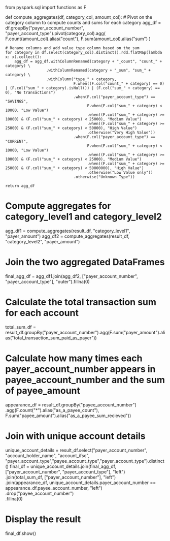 from pyspark.sql import functions as F

def compute_aggregates(df, category_col, amount_col):
    # Pivot on the category column to compute counts and sums for each category
    agg_df = df.groupBy("payer_account_number", "payer_account_type").pivot(category_col).agg(
        F.count(amount_col).alias("count"),
        F.sum(amount_col).alias("sum")
    )
    
    # Rename columns and add value type column based on the sum
    for category in df.select(category_col).distinct().rdd.flatMap(lambda x: x).collect():
        agg_df = agg_df.withColumnRenamed(category + "_count", "count_" + category) \
                      .withColumnRenamed(category + "_sum", "sum_" + category) \
                      .withColumn("type_" + category, 
                                  F.when((F.col("count_" + category) == 0) | (F.col("sum_" + category).isNull()) | (F.col("sum_" + category) == 0), "No transactions")
                                  .when(F.col("payer_account_type") == "SAVINGS", 
                                        F.when(F.col("sum_" + category) < 10000, "Low Value")
                                        .when((F.col("sum_" + category) >= 10000) & (F.col("sum_" + category) < 25000), "Medium Value")
                                        .when((F.col("sum_" + category) >= 25000) & (F.col("sum_" + category) < 50000), "High Value")
                                        .otherwise("Very High Value"))
                                  .when(F.col("payer_account_type") == "CURRENT", 
                                        F.when(F.col("sum_" + category) < 10000, "Low Value")
                                        .when((F.col("sum_" + category) >= 10000) & (F.col("sum_" + category) < 25000), "Medium Value")
                                        .when((F.col("sum_" + category) >= 25000) & (F.col("sum_" + category) < 50000000), "High Value")
                                        .otherwise("Low Value only"))
                                  .otherwise("Unknown Type"))
    
    return agg_df

# Compute aggregates for category_level1 and category_level2 
agg_df1 = compute_aggregates(result_df, "category_level1", "payer_amount")
agg_df2 = compute_aggregates(result_df, "category_level2", "payer_amount")

# Join the two aggregated DataFrames 
final_agg_df = agg_df1.join(agg_df2, ["payer_account_number", "payer_account_type"], "outer").fillna(0) 

# Calculate the total transaction sum for each account
total_sum_df = result_df.groupBy("payer_account_number").agg(F.sum("payer_amount").alias("total_transaction_sum_paid_as_payer"))

# Calculate how many times each payer_account_number appears in payee_account_number and the sum of payee_amount
appearance_df = result_df.groupBy("payee_account_number") \
                         .agg(F.count("*").alias("as_a_payee_count"), 
                              F.sum("payee_amount").alias("as_a_payee_sum_recieved"))

# Join with unique account details 
unique_account_details = result_df.select("payer_account_number", "account_holder_name", "account_ifsc", "payer_account_type","payee_account_type","payer_account_type").distinct()
final_df = unique_account_details.join(final_agg_df, ["payer_account_number", "payer_account_type"], "left") \
                                 .join(total_sum_df, ["payer_account_number"], "left") \
                                 .join(appearance_df, unique_account_details.payer_account_number == appearance_df.payee_account_number, "left") \
                                 .drop("payee_account_number") \
                                 .fillna(0)

# Display the result
final_df.show()
